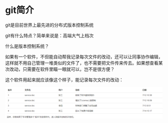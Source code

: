 # git简介

git是目前世界上最先进的分布式版本控制系统

git有什么特点？简单来说是：高端大气上档次

什么是版本控制系统？

如果有一个软件，不但能自动帮我记录每次文件的改动，还可以让同事协作编辑，这样就不用自己管理一堆类似的文件了，也不需要把文件传来传去。如果想查看某次改动，只需要在软件里瞄一眼就可以，岂不是很方便？

这个软件用起来就应该像这个样子，能记录每次文件的改动：

![image-20220413225250285](img/image-20220413225250285.png)







